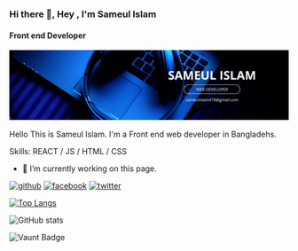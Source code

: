 ### Hi there 👋, Hey , I'm Sameul Islam
#### Front end Developer
![Front end Developer](https://github.com/sameul-islam/sameul-islam/blob/main/SAMEUL%20ISLAM.png)

Hello This is Sameul Islam. I'm a Front end web developer in Bangladehs.


Skills: REACT / JS / HTML / CSS

- 🔭 I’m currently working on this page. 


[<img src='https://cdn.jsdelivr.net/npm/simple-icons@3.0.1/icons/github.svg' alt='github' height='40'>](https://github.com/sameul-islam)  [<img src='https://cdn.jsdelivr.net/npm/simple-icons@3.0.1/icons/facebook.svg' alt='facebook' height='40'>](https://www.facebook.com/SameulIslam)  [<img src='https://cdn.jsdelivr.net/npm/simple-icons@3.0.1/icons/twitter.svg' alt='twitter' height='40'>](https://twitter.com/SameulIslam)  

[![Top Langs](https://github-readme-stats.vercel.app/api/top-langs/?username=sameul-islam)](https://github.com/anuraghazra/github-readme-stats)

![GitHub stats](https://github-readme-stats.vercel.app/api?username=sameul-islam&show_icons=true)  

![Vaunt Badge](https://api.vaunt.dev/v1/github/entities/sameul-islam/contributions?format=svg&private=false)  

